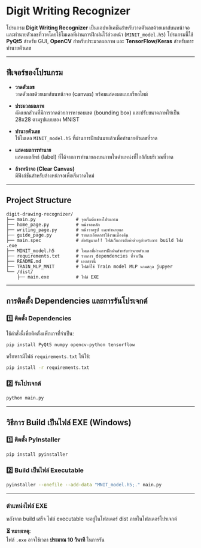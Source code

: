 # Digit Writing Recognizer
โปรแกรม **Digit Writing Recognizer** เป็นแอปพลิเคชันสำหรับวาดตัวเลขด้วยเมาส์บนหน้าจอและทำนายตัวเลขที่วาดโดยใช้โมเดลที่ผ่านการฝึกฝนไว้ล่วงหน้า (`MINIT_model.h5`)
โปรแกรมนี้ใช้ **PyQt5** สำหรับ GUI, **OpenCV** สำหรับประมวลผลภาพ และ **TensorFlow/Keras** สำหรับการทำนายตัวเลข

---

## ฟีเจอร์ของโปรแกรม

- **วาดตัวเลข**  
  วาดตัวเลขด้วยเมาส์บนหน้าจอ (canvas) พร้อมแสดงผลแบบเรียลไทม์

- **ประมวลผลภาพ**  
  คัดแยกส่วนที่มีการวาดด้วยการหาขอบเขต (bounding box) และปรับขนาดภาพให้เป็น 28x28 ตามรูปแบบของ MNIST

- **ทำนายตัวเลข**  
  ใช้โมเดล `MINIT_model.h5` ที่ผ่านการฝึกฝนมาแล้วเพื่อทำนายตัวเลขที่วาด

- **แสดงผลการทำนาย**  
  แสดงผลลัพธ์ (label) ที่ได้จากการทำนายลงบนภาพในตำแหน่งที่ใกล้กับบริเวณที่วาด

- **ล้างหน้าจอ (Clear Canvas)**  
  มีฟังก์ชันสำหรับล้างหน้าจอเพื่อเริ่มวาดใหม่

---

## **Project Structure**
```
digit-drawing-recognizer/
├── main.py               # จุดเริ่มต้นของโปรแกรม
├── home_page.py          # หน้าจอหลัก
├── writing_page.py       # หน้าวาดรูป และทำนายผล
├── guide_page.py         # รายละเอียดการใช้งานเบื้องต้น
├── main.spec             # สำคัญมาก!! ไฟล์เก็บการตั้งค่าต่างๆสำหรับการ build ไฟล์ .exe
├── MINIT_model.h5        # โมเดลที่ผ่านการฝึกฝนสำหรับทำนายตัวเลข
├── requirements.txt      # รายการ dependencies ที่จำเป็น
├── README.md             # เอกสารนี้
├── TRAIN_MLP_MNIT        # ไฟล์ที่ใช้ Train model MLP นามสกุล jupyer
└── /dist/
    ├── main.exe          # ไฟล์ EXE
```

---

## **การติดตั้ง Dependencies และการรันโปรเจกต์**

### **:one: ติดตั้ง Dependencies**
ใช้คำสั่งนี้เพื่อติดตั้งแพ็กเกจที่จำเป็น:
```bash
pip install PyQt5 numpy opencv-python tensorflow
```
หรือหากมีไฟล์ `requirements.txt` ให้ใช้:
```bash
pip install -r requirements.txt
```

### **:two: รันโปรเจกต์**
```bash
python main.py
```

---

## **วิธีการ Build เป็นไฟล์ EXE (Windows)**

### **:one: ติดตั้ง PyInstaller**
```bash
pip install pyinstaller
```

### **:two: Build เป็นไฟล์ Executable**
```bash
pyinstaller --onefile --add-data "MNIT_model.h5;." main.py
```

---

### **ตำแหน่งไฟล์ EXE**

หลังจาก build เสร็จ ไฟล์ executable จะอยู่ในโฟลเดอร์ dist ภายในโฟลเดอร์โปรเจกต์

**:hourglass_flowing_sand: หมายเหตุ:**  
ไฟล์ `.exe` อาจใช้เวลา **ประมาณ 10 วินาที** ในการรัน

